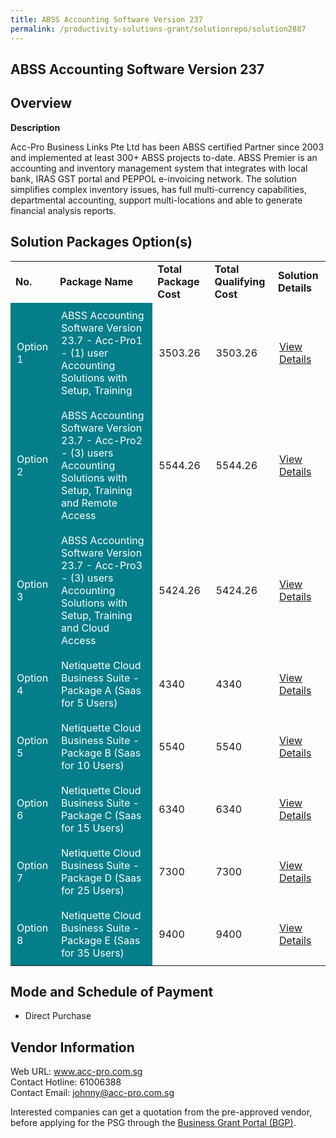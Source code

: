 ```yaml
---
title: ABSS Accounting Software Version 237
permalink: /productivity-solutions-grant/solutionrepo/solution2887
---
```


## ABSS Accounting Software Version 237

## Overview

**Description**

Acc-Pro Business Links Pte Ltd has been ABSS certified Partner since 2003 and implemented at least 300+ ABSS projects to-date.
ABSS Premier is an accounting and inventory management system that integrates with local bank, IRAS GST portal and PEPPOL e-invoicing network. The solution simplifies complex inventory issues, has full multi-currency capabilities, departmental accounting, support multi-locations and able to generate financial analysis reports.

## Solution Packages Option(s)

<table>
<tr>
<td><b>No.</b></td>
<td><b>Package Name</b></td>
<td><b>Total Package Cost</b></td>
<td><b>Total Qualifying Cost</b></td>
<td><b>Solution Details</b></td>
</tr>
<tr>
<td style='padding: 10px; background-color: #037E8A; color: #FFFFFF;'>Option 1</td>
<td style='padding: 10px; background-color: #037E8A; color: #FFFFFF;'>ABSS Accounting Software Version 23.7 - Acc-Pro1 - (1) user Accounting Solutions with Setup, Training</td>
<td style='padding: 10px;'>3503.26</td>
<td style='padding: 10px;'>3503.26</td>
<td style='padding: 10px;'><a href='https://www.gobusiness.gov.sg/images/psg/Acc-Pro_20210254_Desensitised_Annex_3_Part_1.pdf' target='_blank'>View Details</a></td>
</tr>
<tr>
<td style='padding: 10px; background-color: #037E8A; color: #FFFFFF;'>Option 2</td>
<td style='padding: 10px; background-color: #037E8A; color: #FFFFFF;'>ABSS Accounting Software Version 23.7 - Acc-Pro2 - (3) users Accounting Solutions with Setup, Training and Remote Access</td>
<td style='padding: 10px;'>5544.26</td>
<td style='padding: 10px;'>5544.26</td>
<td style='padding: 10px;'><a href='https://www.gobusiness.gov.sg/images/psg/Acc-Pro_20210254_Desensitised_Annex_3_Part_2.pdf' target='_blank'>View Details</a></td>
</tr>
<tr>
<td style='padding: 10px; background-color: #037E8A; color: #FFFFFF;'>Option 3</td>
<td style='padding: 10px; background-color: #037E8A; color: #FFFFFF;'>ABSS Accounting Software Version 23.7 - Acc-Pro3 - (3) users Accounting Solutions with Setup, Training and Cloud Access</td>
<td style='padding: 10px;'>5424.26</td>
<td style='padding: 10px;'>5424.26</td>
<td style='padding: 10px;'><a href='https://www.gobusiness.gov.sg/images/psg/Acc-Pro_20210254_Desensitised_Annex_3_Part_3.pdf' target='_blank'>View Details</a></td>
</tr>
<tr>
<td style='padding: 10px; background-color: #037E8A; color: #FFFFFF;'>Option 4</td>
<td style='padding: 10px; background-color: #037E8A; color: #FFFFFF;'>Netiquette Cloud Business Suite - Package A (Saas for 5 Users)</td>
<td style='padding: 10px;'>4340</td>
<td style='padding: 10px;'>4340</td>
<td style='padding: 10px;'><a href='https://www.gobusiness.gov.sg/images/psg/Netiquette_20210474_Desensitised_Annex_3_Part_1.pdf' target='_blank'>View Details</a></td>
</tr>
<tr>
<td style='padding: 10px; background-color: #037E8A; color: #FFFFFF;'>Option 5</td>
<td style='padding: 10px; background-color: #037E8A; color: #FFFFFF;'>Netiquette Cloud Business Suite - Package B (Saas for 10 Users)</td>
<td style='padding: 10px;'>5540</td>
<td style='padding: 10px;'>5540</td>
<td style='padding: 10px;'><a href='https://www.gobusiness.gov.sg/images/psg/Netiquette_20210474_Desensitised_Annex_3_Part_2.pdf' target='_blank'>View Details</a></td>
</tr>
<tr>
<td style='padding: 10px; background-color: #037E8A; color: #FFFFFF;'>Option 6</td>
<td style='padding: 10px; background-color: #037E8A; color: #FFFFFF;'>Netiquette Cloud Business Suite - Package C (Saas for 15 Users)</td>
<td style='padding: 10px;'>6340</td>
<td style='padding: 10px;'>6340</td>
<td style='padding: 10px;'><a href='https://www.gobusiness.gov.sg/images/psg/Netiquette_20210474_Desensitised_Annex_3_Part_3.pdf' target='_blank'>View Details</a></td>
</tr>
<tr>
<td style='padding: 10px; background-color: #037E8A; color: #FFFFFF;'>Option 7</td>
<td style='padding: 10px; background-color: #037E8A; color: #FFFFFF;'>Netiquette Cloud Business Suite - Package D (Saas for 25 Users)</td>
<td style='padding: 10px;'>7300</td>
<td style='padding: 10px;'>7300</td>
<td style='padding: 10px;'><a href='https://www.gobusiness.gov.sg/images/psg/Netiquette_20210474_Desensitised_Annex_3_Part_4.pdf' target='_blank'>View Details</a></td>
</tr>
<tr>
<td style='padding: 10px; background-color: #037E8A; color: #FFFFFF;'>Option 8</td>
<td style='padding: 10px; background-color: #037E8A; color: #FFFFFF;'>Netiquette Cloud Business Suite - Package E (Saas for 35 Users)</td>
<td style='padding: 10px;'>9400</td>
<td style='padding: 10px;'>9400</td>
<td style='padding: 10px;'><a href='https://www.gobusiness.gov.sg/images/psg/Netiquette_20210474_Desensitised_Annex_3_Part_5.pdf' target='_blank'>View Details</a></td>
</tr>
</table>

## Mode and Schedule of Payment

 - Direct Purchase

## Vendor Information

 Web URL: www.acc-pro.com.sg <br>Contact Hotline: 61006388 <br>Contact Email: johnny@acc-pro.com.sg <br>

Interested companies can get a quotation from the pre-approved vendor, before applying for the PSG through the <a href='https://www.businessgrants.gov.sg/' target='_blank' rel='noopener'>Business Grant Portal (BGP)</a>.

<script src="/jquery/resize-tables.js"></script>
